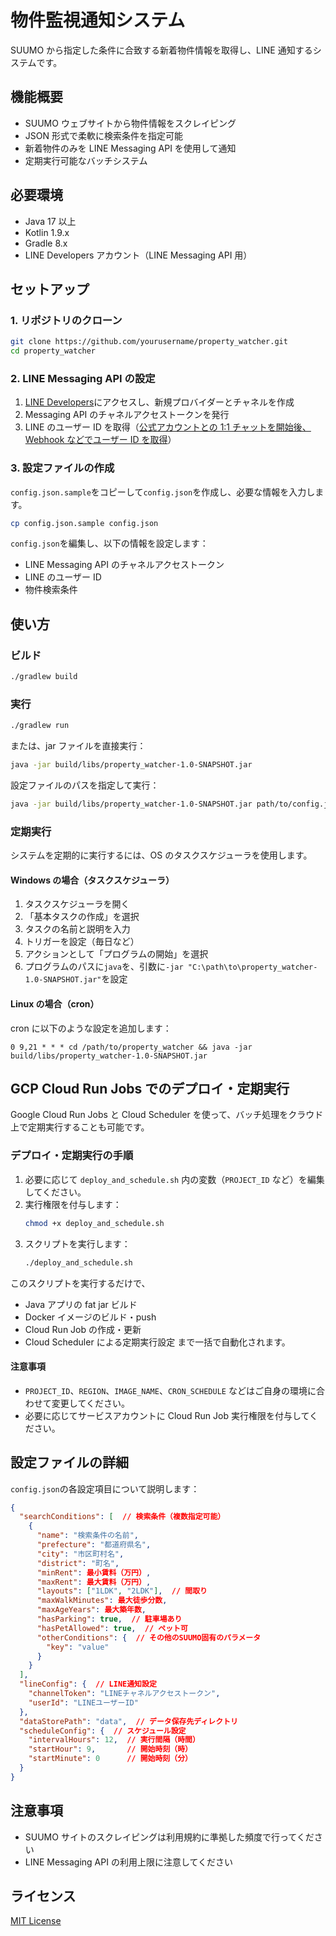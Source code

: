 # 物件監視通知システム

SUUMO から指定した条件に合致する新着物件情報を取得し、LINE 通知するシステムです。

## 機能概要

- SUUMO ウェブサイトから物件情報をスクレイピング
- JSON 形式で柔軟に検索条件を指定可能
- 新着物件のみを LINE Messaging API を使用して通知
- 定期実行可能なバッチシステム

## 必要環境

- Java 17 以上
- Kotlin 1.9.x
- Gradle 8.x
- LINE Developers アカウント（LINE Messaging API 用）

## セットアップ

### 1. リポジトリのクローン

```bash
git clone https://github.com/yourusername/property_watcher.git
cd property_watcher
```

### 2. LINE Messaging API の設定

1. [LINE Developers](https://developers.line.biz/)にアクセスし、新規プロバイダーとチャネルを作成
2. Messaging API のチャネルアクセストークンを発行
3. LINE のユーザー ID を取得（[公式アカウントとの 1:1 チャットを開始後、Webhook などでユーザー ID を取得](https://developers.line.biz/ja/docs/messaging-api/receiving-messages/#webhook-event-objects)）

### 3. 設定ファイルの作成

`config.json.sample`をコピーして`config.json`を作成し、必要な情報を入力します。

```bash
cp config.json.sample config.json
```

`config.json`を編集し、以下の情報を設定します：

- LINE Messaging API のチャネルアクセストークン
- LINE のユーザー ID
- 物件検索条件

## 使い方

### ビルド

```bash
./gradlew build
```

### 実行

```bash
./gradlew run
```

または、jar ファイルを直接実行：

```bash
java -jar build/libs/property_watcher-1.0-SNAPSHOT.jar
```

設定ファイルのパスを指定して実行：

```bash
java -jar build/libs/property_watcher-1.0-SNAPSHOT.jar path/to/config.json
```

### 定期実行

システムを定期的に実行するには、OS のタスクスケジューラを使用します。

#### Windows の場合（タスクスケジューラ）

1. タスクスケジューラを開く
2. 「基本タスクの作成」を選択
3. タスクの名前と説明を入力
4. トリガーを設定（毎日など）
5. アクションとして「プログラムの開始」を選択
6. プログラムのパスに`java`を、引数に`-jar "C:\path\to\property_watcher-1.0-SNAPSHOT.jar"`を設定

#### Linux の場合（cron）

cron に以下のような設定を追加します：

```
0 9,21 * * * cd /path/to/property_watcher && java -jar build/libs/property_watcher-1.0-SNAPSHOT.jar
```

## GCP Cloud Run Jobs でのデプロイ・定期実行

Google Cloud Run Jobs と Cloud Scheduler を使って、バッチ処理をクラウド上で定期実行することも可能です。

### デプロイ・定期実行の手順

1. 必要に応じて `deploy_and_schedule.sh` 内の変数（`PROJECT_ID` など）を編集してください。
2. 実行権限を付与します：
   ```sh
   chmod +x deploy_and_schedule.sh
   ```
3. スクリプトを実行します：
   ```sh
   ./deploy_and_schedule.sh
   ```

このスクリプトを実行するだけで、

- Java アプリの fat jar ビルド
- Docker イメージのビルド・push
- Cloud Run Job の作成・更新
- Cloud Scheduler による定期実行設定
  まで一括で自動化されます。

#### 注意事項

- `PROJECT_ID`、`REGION`、`IMAGE_NAME`、`CRON_SCHEDULE` などはご自身の環境に合わせて変更してください。
- 必要に応じてサービスアカウントに Cloud Run Job 実行権限を付与してください。

## 設定ファイルの詳細

`config.json`の各設定項目について説明します：

```json
{
  "searchConditions": [  // 検索条件（複数指定可能）
    {
      "name": "検索条件の名前",
      "prefecture": "都道府県名",
      "city": "市区町村名",
      "district": "町名",
      "minRent": 最小賃料（万円）,
      "maxRent": 最大賃料（万円）,
      "layouts": ["1LDK", "2LDK"],  // 間取り
      "maxWalkMinutes": 最大徒歩分数,
      "maxAgeYears": 最大築年数,
      "hasParking": true,  // 駐車場あり
      "hasPetAllowed": true,  // ペット可
      "otherConditions": {  // その他のSUUMO固有のパラメータ
        "key": "value"
      }
    }
  ],
  "lineConfig": {  // LINE通知設定
    "channelToken": "LINEチャネルアクセストークン",
    "userId": "LINEユーザーID"
  },
  "dataStorePath": "data",  // データ保存先ディレクトリ
  "scheduleConfig": {  // スケジュール設定
    "intervalHours": 12,  // 実行間隔（時間）
    "startHour": 9,       // 開始時刻（時）
    "startMinute": 0      // 開始時刻（分）
  }
}
```

## 注意事項

- SUUMO サイトのスクレイピングは利用規約に準拠した頻度で行ってください
- LINE Messaging API の利用上限に注意してください

## ライセンス

[MIT License](LICENSE)
